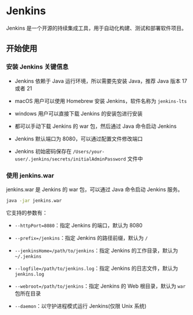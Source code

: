 # Jenkins

Jenkins 是一个开源的持续集成工具，用于自动化构建、测试和部署软件项目。

## 开始使用

### 安装 Jenkins 关键信息

- Jenkins 依赖于 Java 运行环境，所以需要先安装 Java，推荐 Java 版本 17 或者 21

- macOS 用户可以使用 Homebrew 安装 Jenkins，软件名称为 `jenkins-lts`

- windows 用户可以直接下载 Jenkins 的安装包进行安装

- 都可以手动下载 Jenkins 的 war 包，然后通过 Java 命令启动 Jenkins

- Jenkins 默认端口为 8080，可以通过配置文件修改端口

- Jenkins 初始密码保存在 `/Users/your-user/.jenkins/secrets/initialAdminPassword` 文件中

### 使用 jenkins.war

jenkins.war 是 Jenkins 的 war 包，可以通过 Java 命令启动 Jenkins 服务。

```bash
java -jar jenkins.war
```

它支持的参数有：

- `--httpPort=8080`：指定 Jenkins 的端口，默认为 8080

- `--prefix=/jenkins`：指定 Jenkins 的路径前缀，默认为 `/`

- `--jenkinsHome=/path/to/jenkins`：指定 Jenkins 的工作目录，默认为 `~/.jenkins`

- `--logfile=/path/to/jenkins.log`：指定 Jenkins 的日志文件，默认为 `jenkins.log`

- `--webroot=/path/to/jenkins`：指定 Jenkins 的 Web 根目录，默认为 `war` 包所在目录

- `--daemon`：以守护进程模式运行 Jenkins(仅限 Unix 系统)
